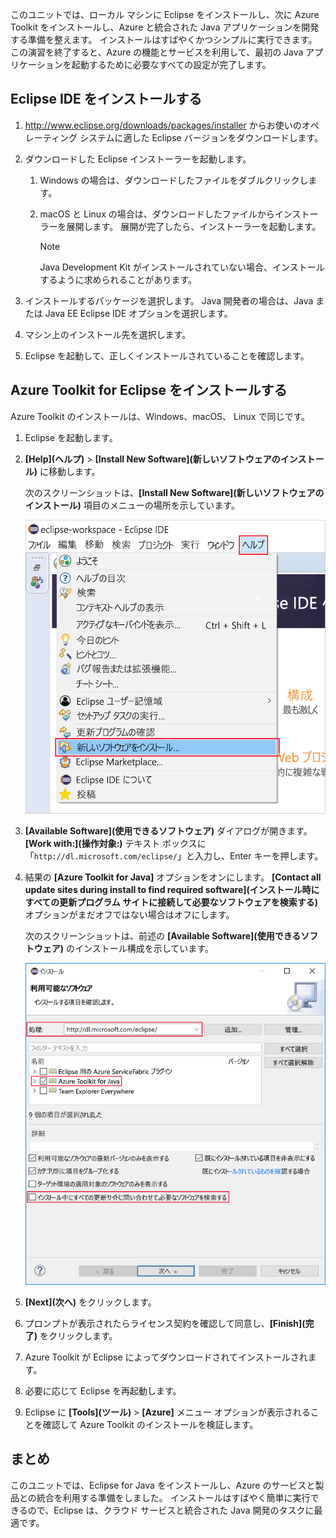 このユニットでは、ローカル マシンに Eclipse をインストールし、次に Azure Toolkit をインストールし、Azure と統合された Java アプリケーションを開発する準備を整えます。 インストールはすばやくかつシンプルに実行できます。 この演習を終了すると、Azure の機能とサービスを利用して、最初の Java アプリケーションを起動するために必要なすべての設定が完了します。

## <a name="install-eclipse-ide"></a>Eclipse IDE をインストールする

1. http://www.eclipse.org/downloads/packages/installer からお使いのオペレーティング システムに適した Eclipse バージョンをダウンロードします。

1. ダウンロードした Eclipse インストーラーを起動します。

    1. Windows の場合は、ダウンロードしたファイルをダブルクリックします。

    1. macOS と Linux の場合は、ダウンロードしたファイルからインストーラーを展開します。 展開が完了したら、インストーラーを起動します。

        > [!NOTE]
        > Java Development Kit がインストールされていない場合、インストールするように求められることがあります。

1. インストールするパッケージを選択します。 Java 開発者の場合は、Java または Java EE Eclipse IDE オプションを選択します。

1. マシン上のインストール先を選択します。

1. Eclipse を起動して、正しくインストールされていることを確認します。

## <a name="install-azure-toolkit-for-eclipse"></a>Azure Toolkit for Eclipse をインストールする

Azure Toolkit のインストールは、Windows、macOS、 Linux で同じです。

1. Eclipse を起動します。

1. **[Help]\(ヘルプ\)** > **[Install New Software]\(新しいソフトウェアのインストール\)** に移動します。

    次のスクリーンショットは、**[Install New Software]\(新しいソフトウェアのインストール\)** 項目のメニューの場所を示しています。

    ![Eclipse の [Help]\(ヘルプ\) メニュー内で強調表示されている [Install New Software]\(新しいソフトウェアのインストール\) オプションのスクリーンショット](../media/7-eclipse-install-new-software.png)

1. **[Available Software]\(使用できるソフトウェア\)** ダイアログが開きます。 **[Work with:]\(操作対象:\)** テキスト ボックスに「`http://dl.microsoft.com/eclipse/`」と入力し、Enter キーを押します。

1. 結果の **[Azure Toolkit for Java]** オプションをオンにします。 **[Contact all update sites during install to find required software]\(インストール時にすべての更新プログラム サイトに接続して必要なソフトウェアを検索する\)** オプションがまだオフではない場合はオフにします。

    次のスクリーンショットは、前述の **[Available Software]\(使用できるソフトウェア\)** のインストール構成を示しています。

    ![Eclipse の [Available Software]\(使用できるソフトウェア\) ウィンドウのスクリーンショット。Azure Toolkit for Java を検索してインストールするために必要な構成が強調表示されています。](../media/7-eclipse-download-azure-toolkit-for-java.png)

1. **[Next]\(次へ\)** をクリックします。

1. プロンプトが表示されたらライセンス契約を確認して同意し、**[Finish]\(完了\)** をクリックします。

1. Azure Toolkit が Eclipse によってダウンロードされてインストールされます。

1. 必要に応じて Eclipse を再起動します。

1. Eclipse に **[Tools]\(ツール\)** > **[Azure]** メニュー オプションが表示されることを確認して Azure Toolkit のインストールを検証します。

## <a name="summary"></a>まとめ

このユニットでは、Eclipse for Java をインストールし、Azure のサービスと製品との統合を利用する準備をしました。 インストールはすばやく簡単に実行できるので、Eclipse は、クラウド サービスと統合された Java 開発のタスクに最適です。
